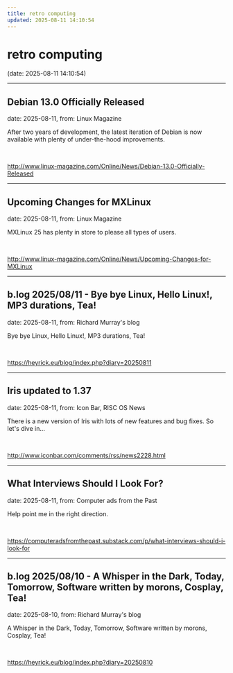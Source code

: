 ```yaml
---
title: retro computing
updated: 2025-08-11 14:10:54
---
```


# retro computing

(date: 2025-08-11 14:10:54)

---

## Debian 13.0 Officially Released

date: 2025-08-11, from: Linux Magazine

<p>After two years of development, the latest iteration of Debian is now available with plenty of under-the-hood improvements.</p> 

<br> 

<http://www.linux-magazine.com/Online/News/Debian-13.0-Officially-Released>

---

## Upcoming Changes for MXLinux

date: 2025-08-11, from: Linux Magazine

<p>MXLinux 25 has plenty in store to please all types of users.</p> 

<br> 

<http://www.linux-magazine.com/Online/News/Upcoming-Changes-for-MXLinux>

---

## b.log 2025/08/11 - Bye bye Linux, Hello Linux!, MP3 durations, Tea!

date: 2025-08-11, from: Richard Murray's blog

Bye bye Linux, Hello Linux!, MP3 durations, Tea! 

<br> 

<https://heyrick.eu/blog/index.php?diary=20250811>

---

## Iris  updated to 1.37

date: 2025-08-11, from: Icon Bar, RISC OS News

There is a new version of Iris with lots of new features and bug fixes. So let's dive in... 

<br> 

<http://www.iconbar.com/comments/rss/news2228.html>

---

## What Interviews Should I Look For?

date: 2025-08-11, from: Computer ads from the Past

Help point me in the right direction. 

<br> 

<https://computeradsfromthepast.substack.com/p/what-interviews-should-i-look-for>

---

## b.log 2025/08/10 - A Whisper in the Dark, Today, Tomorrow, Software written by morons, Cosplay, Tea!

date: 2025-08-10, from: Richard Murray's blog

A Whisper in the Dark, Today, Tomorrow, Software written by morons, Cosplay, Tea! 

<br> 

<https://heyrick.eu/blog/index.php?diary=20250810>

